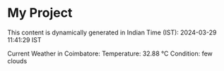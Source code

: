# My Project

This content is dynamically generated in Indian Time (IST): 2024-03-29 11:41:29 IST


Current Weather in Coimbatore:
Temperature: 32.88 °C
Condition: few clouds

